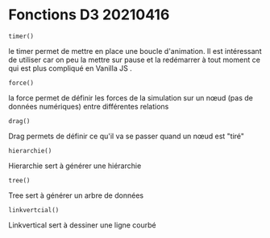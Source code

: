 # Fonctions D3 20210416

```
timer()
```

le timer permet de mettre en place une boucle d'animation. Il est intéressant de utiliser car on peu la mettre sur pause et la redémarrer à tout moment ce qui est plus compliqué en Vanilla JS .

```
force()
```

la force permet de définir les forces de la simulation sur un nœud (pas de données numériques) entre différentes relations

```
drag()
```

Drag permets de définir ce qu'il va se passer quand un nœud est "tiré"

```
hierarchie()
```

Hierarchie sert à générer une hiérarchie

```
tree()
```

Tree sert à générer un arbre de données 

```
linkvertcial()
```

Linkvertical sert à dessiner une ligne courbé